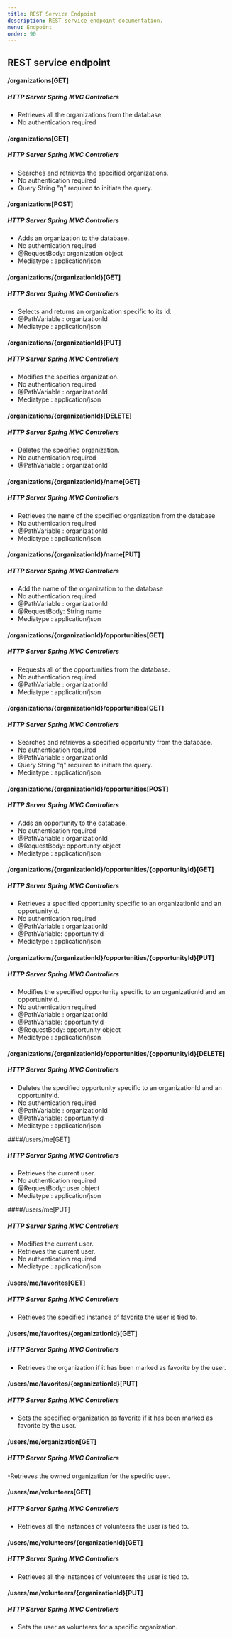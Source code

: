 ```yaml
---
title: REST Service Endpoint
description: REST service endpoint documentation.
menu: Endpoint
order: 90
---
```



## REST service endpoint 

#### /organizations[GET] 
##### HTTP Server Spring MVC Controllers
- Retrieves all the organizations from the database
- No authentication required


#### /organizations[GET]
##### HTTP Server Spring MVC Controllers
- Searches and retrieves the specified organizations.
- No authentication required
- Query String "q" required to initiate the query.

#### /organizations[POST]
##### HTTP Server Spring MVC Controllers
- Adds an organization to the database.
- No authentication required
- @RequestBody: organization object 
- Mediatype : application/json
#### /organizations/{organizationId}[GET]
##### HTTP Server Spring MVC Controllers
- Selects and returns an organization specific to its id.
- @PathVariable : organizationId
- Mediatype : application/json

#### /organizations/{organizationId}[PUT]
##### HTTP Server Spring MVC Controllers
- Modifies the spcifies organization.
- No authentication required
- @PathVariable : organizationId
- Mediatype : application/json
#### /organizations/{organizationId}[DELETE]
##### HTTP Server Spring MVC Controllers
- Deletes the specified organization.
- No authentication required
- @PathVariable : organizationId

#### /organizations/{organizationId}/name[GET]
##### HTTP Server Spring MVC Controllers
- Retrieves the name of the specified organization from the database
- No authentication required
- @PathVariable : organizationId
- Mediatype : application/json


#### /organizations/{organizationId}/name[PUT]
##### HTTP Server Spring MVC Controllers
- Add the name of the organization to the database
- No authentication required
- @PathVariable : organizationId
- @RequestBody: String name
- Mediatype : application/json


#### /organizations/{organizationId}/opportunities[GET]
##### HTTP Server Spring MVC Controllers
- Requests all of the opportunities from the database.
- No authentication required
- @PathVariable : organizationId
- Mediatype : application/json

#### /organizations/{organizationId}/opportunities[GET]
##### HTTP Server Spring MVC Controllers
- Searches and retrieves a specified opportunity from the database.
- No authentication required
- @PathVariable : organizationId
- Query String "q" required to initiate the query.
- Mediatype : application/json

#### /organizations/{organizationId}/opportunities[POST]
##### HTTP Server Spring MVC Controllers
- Adds an opportunity to the database.
- No authentication required
- @PathVariable : organizationId
- @RequestBody: opportunity object
- Mediatype : application/json


#### /organizations/{organizationId}/opportunities/{opportunityId}[GET]
##### HTTP Server Spring MVC Controllers
- Retrieves a specified opportunity specific to an organizationId and an opportunityId.
- No authentication required
- @PathVariable : organizationId
- @PathVariable: opportunityId
- Mediatype : application/json

#### /organizations/{organizationId}/opportunities/{opportunityId}[PUT]
##### HTTP Server Spring MVC Controllers
- Modifies the specified opportunity specific to an organizationId and an opportunityId.
- No authentication required
- @PathVariable : organizationId
- @PathVariable: opportunityId
- @RequestBody: opportunity object
- Mediatype : application/json

#### /organizations/{organizationId}/opportunities/{opportunityId}[DELETE]
##### HTTP Server Spring MVC Controllers
- Deletes the specified opportunity specific to an organizationId and an opportunityId.
- No authentication required
- @PathVariable : organizationId
- @PathVariable: opportunityId
- Mediatype : application/json


####/users/me[GET]
##### HTTP Server Spring MVC Controllers
- Retrieves the current user.
- No authentication required
- @RequestBody: user object
- Mediatype : application/json

####/users/me[PUT]
##### HTTP Server Spring MVC Controllers
- Modifies the current user.
- Retrieves the current user.
- No authentication required
- Mediatype : application/json


####  /users/me/favorites[GET]
##### HTTP Server Spring MVC Controllers
- Retrieves the specified instance of favorite the user is tied to.

#### /users/me/favorites/{organizationId}[GET]
##### HTTP Server Spring MVC Controllers
- Retrieves the organization if it has been marked as favorite by the user.

#### /users/me/favorites/{organizationId}[PUT]
##### HTTP Server Spring MVC Controllers
- Sets the specified  organization as favorite if it has been marked as favorite by the user.

#### /users/me/organization[GET]
##### HTTP Server Spring MVC Controllers
-Retrieves the owned organization for the specific user.

#### /users/me/volunteers[GET]
##### HTTP Server Spring MVC Controllers
- Retrieves all the instances of volunteers the user is tied to.

#### /users/me/volunteers/{organizationId}[GET]
##### HTTP Server Spring MVC Controllers
- Retrieves all the instances of volunteers the user is tied to.

#### /users/me/volunteers/{organizationId}[PUT]
##### HTTP Server Spring MVC Controllers
- Sets the user as volunteers for a specific organization.

